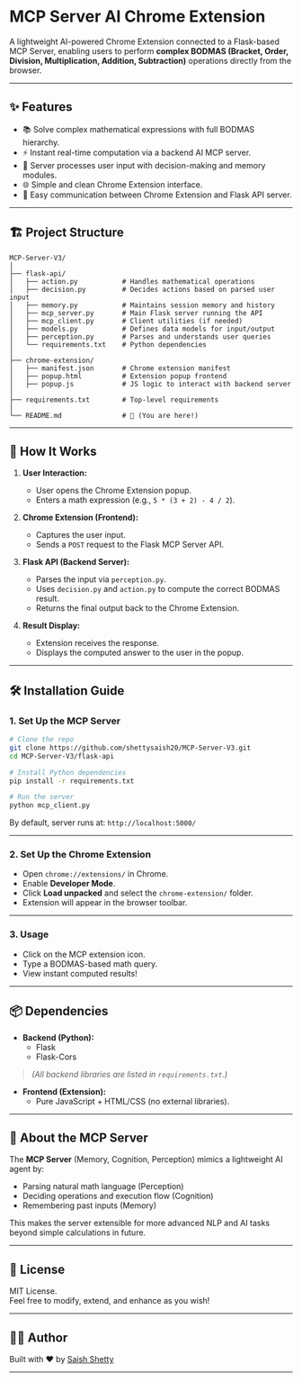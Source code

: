 # MCP Server AI Chrome Extension

A lightweight AI-powered Chrome Extension connected to a Flask-based MCP Server, enabling users to perform **complex BODMAS (Bracket, Order, Division, Multiplication, Addition, Subtraction)** operations directly from the browser.

---

## ✨ Features

- 📚 Solve complex mathematical expressions with full BODMAS hierarchy.
- ⚡ Instant real-time computation via a backend AI MCP server.
- 🧠 Server processes user input with decision-making and memory modules.
- 🌐 Simple and clean Chrome Extension interface.
- 🔌 Easy communication between Chrome Extension and Flask API server.

---

## 🏗️ Project Structure

```
MCP-Server-V3/
│
├── flask-api/
│   ├── action.py           # Handles mathematical operations
│   ├── decision.py         # Decides actions based on parsed user input
│   ├── memory.py           # Maintains session memory and history
│   ├── mcp_server.py       # Main Flask server running the API
│   ├── mcp_client.py       # Client utilities (if needed)
│   ├── models.py           # Defines data models for input/output
│   ├── perception.py       # Parses and understands user queries
│   └── requirements.txt    # Python dependencies
│
├── chrome-extension/
│   ├── manifest.json       # Chrome extension manifest
│   ├── popup.html          # Extension popup frontend
│   ├── popup.js            # JS logic to interact with backend server
│
├── requirements.txt        # Top-level requirements
│
└── README.md               # 📄 (You are here!)
```

---

## 🚀 How It Works

1. **User Interaction:**  
   - User opens the Chrome Extension popup.
   - Enters a math expression (e.g., `5 * (3 + 2) - 4 / 2`).

2. **Chrome Extension (Frontend):**  
   - Captures the user input.
   - Sends a `POST` request to the Flask MCP Server API.

3. **Flask API (Backend Server):**  
   - Parses the input via `perception.py`.
   - Uses `decision.py` and `action.py` to compute the correct BODMAS result.
   - Returns the final output back to the Chrome Extension.

4. **Result Display:**  
   - Extension receives the response.
   - Displays the computed answer to the user in the popup.

---

## 🛠️ Installation Guide

### 1. Set Up the MCP Server

```bash
# Clone the repo
git clone https://github.com/shettysaish20/MCP-Server-V3.git
cd MCP-Server-V3/flask-api

# Install Python dependencies
pip install -r requirements.txt

# Run the server
python mcp_client.py
```

By default, server runs at: `http://localhost:5000/`

---

### 2. Set Up the Chrome Extension

- Open `chrome://extensions/` in Chrome.
- Enable **Developer Mode**.
- Click **Load unpacked** and select the `chrome-extension/` folder.
- Extension will appear in the browser toolbar.

---

### 3. Usage

- Click on the MCP extension icon.
- Type a BODMAS-based math query.
- View instant computed results!

---

## 📦 Dependencies

- **Backend (Python):**
  - Flask
  - Flask-Cors

> *(All backend libraries are listed in `requirements.txt`.)*

- **Frontend (Extension):**
  - Pure JavaScript + HTML/CSS (no external libraries).

---

## 🧠 About the MCP Server

The **MCP Server** (Memory, Cognition, Perception) mimics a lightweight AI agent by:

- Parsing natural math language (Perception)
- Deciding operations and execution flow (Cognition)
- Remembering past inputs (Memory)

This makes the server extensible for more advanced NLP and AI tasks beyond simple calculations in future.

---

## 📄 License

MIT License.  
Feel free to modify, extend, and enhance as you wish!

---

## 👨‍💻 Author

Built with ❤️ by [Saish Shetty](https://github.com/shettysaish20)

---
